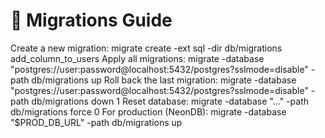 # 🧩 Migrations Guide

Create a new migration:
migrate create -ext sql -dir db/migrations add_column_to_users
Apply all migrations:
migrate -database "postgres://user:password@localhost:5432/postgres?sslmode=disable" -path db/migrations up
Roll back the last migration:
migrate -database "postgres://user:password@localhost:5432/postgres?sslmode=disable" -path db/migrations down 1
Reset database:
migrate -database "..." -path db/migrations force 0
For production (NeonDB):
migrate -database "$PROD_DB_URL" -path db/migrations up